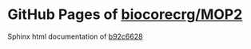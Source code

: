 GitHub Pages of [biocorecrg/MOP2](https://github.com/biocorecrg/MOP2.git)
===
Sphinx html documentation of [b92c6628](https://github.com/biocorecrg/MOP2/tree/b92c6628df92ffedde6d8d451737870a976ca389)
